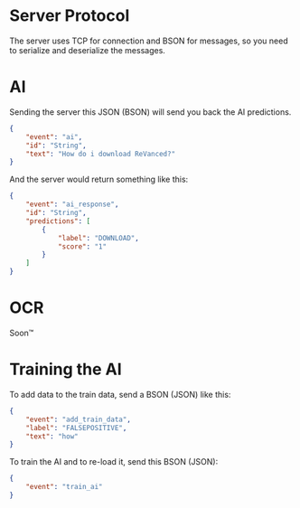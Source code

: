 # Server Protocol

The server uses TCP for connection and BSON for messages, so you need to serialize and deserialize the messages.

# AI

Sending the server this JSON (BSON) will send you back the AI predictions.

```json
{
    "event": "ai",
    "id": "String", 
    "text": "How do i download ReVanced?"
}
```

And the server would return something like this:

```json
{
    "event": "ai_response",
    "id": "String",
    "predictions": [
        {
            "label": "DOWNLOAD",
            "score": "1"
        }
    ]
}
```

# OCR

Soon:tm:

# Training the AI

To add data to the train data, send a BSON (JSON) like this:

```json
{
    "event": "add_train_data",
    "label": "FALSEPOSITIVE",
    "text": "how"
}
```

To train the AI and to re-load it, send this BSON (JSON):

```json
{
    "event": "train_ai"
}
```